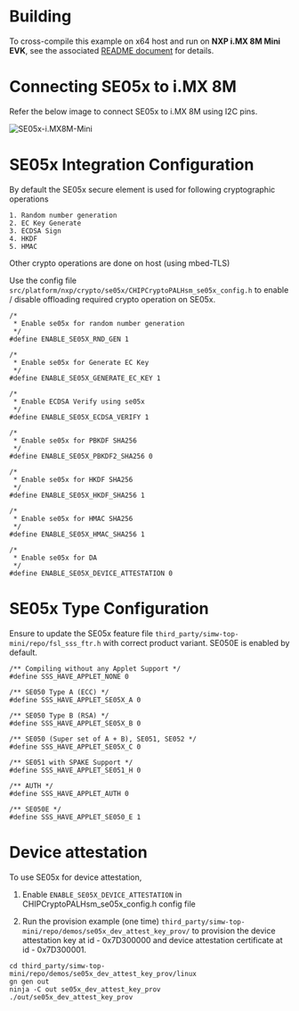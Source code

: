 # Building

To cross-compile this example on x64 host and run on **NXP i.MX 8M Mini**
**EVK**, see the associated
[README document](../../../../../docs/platforms/nxp/nxp_imx8m_linux_examples.md)
for details.


# Connecting SE05x to i.MX 8M

Refer the below image to connect SE05x to i.MX 8M using I2C pins.

![SE05x-i.MX8M-Mini](../../../../platform/nxp/se05x/linux/doc/images/imx8evk_se05x.jpg)


# SE05x Integration Configuration

By default the SE05x secure element is used for following cryptographic operations

	1. Random number generation
	2. EC Key Generate
	3. ECDSA Sign
	4. HKDF
	5. HMAC

Other crypto operations are done on host (using mbed-TLS)

Use the config file `src/platform/nxp/crypto/se05x/CHIPCryptoPALHsm_se05x_config.h` to enable / disable offloading required crypto operation on SE05x.

```
/*
 * Enable se05x for random number generation
 */
#define ENABLE_SE05X_RND_GEN 1

/*
 * Enable se05x for Generate EC Key
 */
#define ENABLE_SE05X_GENERATE_EC_KEY 1

/*
 * Enable ECDSA Verify using se05x
 */
#define ENABLE_SE05X_ECDSA_VERIFY 1

/*
 * Enable se05x for PBKDF SHA256
 */
#define ENABLE_SE05X_PBKDF2_SHA256 0

/*
 * Enable se05x for HKDF SHA256
 */
#define ENABLE_SE05X_HKDF_SHA256 1

/*
 * Enable se05x for HMAC SHA256
 */
#define ENABLE_SE05X_HMAC_SHA256 1

/*
 * Enable se05x for DA
 */
#define ENABLE_SE05X_DEVICE_ATTESTATION 0
```


# SE05x Type Configuration

Ensure to update the SE05x feature file `third_party/simw-top-mini/repo/fsl_sss_ftr.h` with correct product variant. SE050E is enabled by default.

```
/** Compiling without any Applet Support */
#define SSS_HAVE_APPLET_NONE 0

/** SE050 Type A (ECC) */
#define SSS_HAVE_APPLET_SE05X_A 0

/** SE050 Type B (RSA) */
#define SSS_HAVE_APPLET_SE05X_B 0

/** SE050 (Super set of A + B), SE051, SE052 */
#define SSS_HAVE_APPLET_SE05X_C 0

/** SE051 with SPAKE Support */
#define SSS_HAVE_APPLET_SE051_H 0

/** AUTH */
#define SSS_HAVE_APPLET_AUTH 0

/** SE050E */
#define SSS_HAVE_APPLET_SE050_E 1
```


# Device attestation

To use SE05x for device attestation,

1. Enable  `ENABLE_SE05X_DEVICE_ATTESTATION` in CHIPCryptoPALHsm_se05x_config.h config file

2. Run the provision example (one time) `third_party/simw-top-mini/repo/demos/se05x_dev_attest_key_prov/` to provision the device attestation key at id - 0x7D300000 and device attestation certificate at id - 0x7D300001.

```
cd third_party/simw-top-mini/repo/demos/se05x_dev_attest_key_prov/linux
gn gen out
ninja -C out se05x_dev_attest_key_prov
./out/se05x_dev_attest_key_prov
```